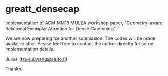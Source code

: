 # greatt_densecap
Implementation of ACM MM19 MULEA workshop paper, "Geometry-aware Relational Exemplar Attention for Dense Captioning"

We are now preparing for another submission. The codes will be made available after.
Please feel free to contact the author directly for some implementation details.

Julius (tzu-jui.wang@aalto.fi)

Thanks.
